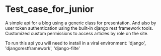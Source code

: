 # Test_case_for_junior
A simple api for a blog using a generic class for presentation. And also by user token authentication using the built-in django rest framework tools.  Customized custom permissions to access articles by role on the site.

To run this api you will need to install in a viral environment:
'django', 'djangorestframework', 'django-filte'
